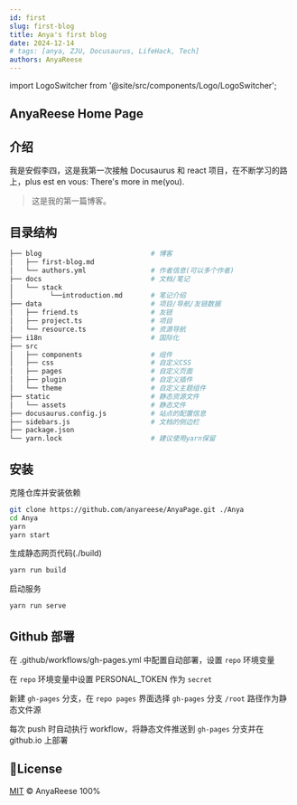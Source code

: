 ```yaml
---
id: first
slug: first-blog
title: Anya's first blog
date: 2024-12-14
# tags: [anya, ZJU, Docusaurus, LifeHack, Tech]
authors: AnyaReese
---
```


import LogoSwitcher from '@site/src/components/Logo/LogoSwitcher';

<LogoSwitcher />


## AnyaReese Home Page

## 介绍

我是安假李四，这是我第一次接触 Docusaurus 和 react 项目，在不断学习的路上，plus est en vous: There's more in me(you).

<!-- truncate -->

> 这是我的第一篇博客。

## 目录结构

```bash
├── blog                           # 博客
│   ├── first-blog.md
│   └── authors.yml                # 作者信息(可以多个作者)
├── docs                           # 文档/笔记
│   └── stack
│         └──introduction.md       # 笔记介绍
├── data                           # 项目/导航/友链数据
│   ├── friend.ts                  # 友链
│   ├── project.ts                 # 项目
│   └── resource.ts                # 资源导航
├── i18n                           # 国际化
├── src
│   ├── components                 # 组件
│   ├── css                        # 自定义CSS
│   ├── pages                      # 自定义页面
│   ├── plugin                     # 自定义插件
│   └── theme                      # 自定义主题组件
├── static                         # 静态资源文件
│   └── assets                     # 静态文件
├── docusaurus.config.js           # 站点的配置信息
├── sidebars.js                    # 文档的侧边栏
├── package.json
└── yarn.lock                      # 建议使用yarn保留
```

## 安装

克隆仓库并安装依赖
```bash
git clone https://github.com/anyareese/AnyaPage.git ./Anya
cd Anya
yarn
yarn start
```

生成静态网页代码(./build)

```bash
yarn run build
```

启动服务
```bash
yarn run serve
```

## Github 部署 

在 .github/workflows/gh-pages.yml 中配置自动部署，设置 `repo` 环境变量

在 `repo` 环境变量中设置 PERSONAL_TOKEN 作为 `secret`

新建 `gh-pages` 分支，在 `repo pages` 界面选择 `gh-pages` 分支 `/root` 路径作为静态文件源

每次 push 时自动执行 workflow，将静态文件推送到 `gh-pages` 分支并在 github.io 上部署

## 📝License

[MIT](./LICENSE) © AnyaReese 100%

